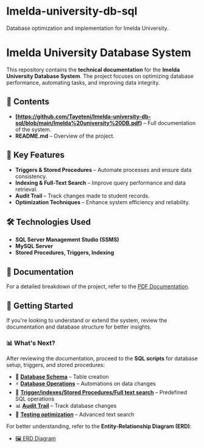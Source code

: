 # Imelda-university-db-sql
Database optimization and implementation for Imelda University.
# Imelda University Database System  

This repository contains the **technical documentation** for the **Imelda University Database System**. The project focuses on optimizing database performance, automating tasks, and improving data integrity.  

## 📂 Contents  
- **[https://github.com/Tayeteni/Imelda-university-db-sql/blob/main/Imelda%20university%20DB.pdf)** – Full documentation of the system.  
- **README.md** – Overview of the project.  

## 📌 Key Features  
- **Triggers & Stored Procedures** – Automate processes and ensure data consistency.  
- **Indexing & Full-Text Search** – Improve query performance and data retrieval.  
- **Audit Trail** – Track changes made to student records.  
- **Optimization Techniques** – Enhance system efficiency and reliability.  

## 🛠 Technologies Used  
- **SQL Server Management Studio (SSMS)**  
- **MySQL Server**  
- **Stored Procedures, Triggers, Indexing**  

## 📖 Documentation  
For a detailed breakdown of the project, refer to the [PDF Documentation](./Imelda_University_DB.pdf).  

## 🚀 Getting Started  
If you're looking to understand or extend the system, review the documentation and database structure for better insights.  
### 📊 What's Next?  
After reviewing the documentation, proceed to the **SQL scripts** for database setup, triggers, and stored procedures:  

- 📜 **[Database Schema](https://github.com/Tayeteni/Imelda-university-db-sql/blob/main/DDL%20Database%20schema.sql)** – Table creation  
- ⚡ **[Database Operations](https://github.com/Tayeteni/Imelda-university-db-sql/blob/main/DML%20Database%20Operations.sql)** – Automations on data changes  
- 🔄 **[Trigger/indexes/Stored Procedures/Full text search](https://github.com/Tayeteni/Imelda-university-db-sql/blob/main/Trigger%20and%20Stored%20Procedure%20%20%20.sql)** – Predefined SQL operations  
- 📊 **[Audit Trail](https://github.com/Tayeteni/Imelda-university-db-sql/blob/main/Students_Audit_TRail.sql)** – Track database changes  
- 🔎 **[Testing optimization](https://github.com/Tayeteni/Imelda-university-db-sql/blob/main/Testing%20Optimization%20methods.sql)** – Advanced text search

For better understanding, refer to the **Entity-Relationship Diagram (ERD)**:  
- [🖼️ ERD Diagram](./ImeldaUniversity_ERD.png)  
  
